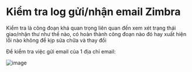 # Kiểm tra log gửi/nhận email Zimbra

Kiểm tra là công đoạn khá quan trọng liên quan đến xem xét trạng thái giao/nhận thư như thế nào, có hoàn thành công đoạn nào đó hay xuất hiện lỗi nào không để kịp sửa chữa và thay đổi

Để kiểm tra việc gửi email của 1 địa chỉ email:


![image](https://user-images.githubusercontent.com/111721629/194260398-49f62df5-7a70-4ddd-8dc8-d9ebcb5d658a.png)


